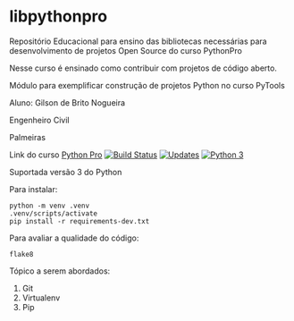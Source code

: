 # libpythonpro

Repositório Educacional para ensino das bibliotecas necessárias para desenvolvimento de projetos Open Source do curso PythonPro

Nesse curso é ensinado como contribuir com projetos de código aberto.

Módulo para exemplificar construção de projetos Python no curso PyTools

Aluno: Gilson de Brito Nogueira

Engenheiro Civil

Palmeiras 

Link do curso [Python Pro](https://www.python.pro.br/)
[![Build Status](https://travis-ci.org/engnogueira/libpythonpro.svg?branch=master)](https://travis-ci.org/engnogueira/libpythonpro)
[![Updates](https://pyup.io/repos/github/escritorioaqui/libpythonpro/shield.svg)](https://pyup.io/repos/github/escritorioaqui/libpythonpro/)
[![Python 3](https://pyup.io/repos/github/escritorioaqui/libpythonpro/python-3-shield.svg)](https://pyup.io/repos/github/escritorioaqui/libpythonpro/)

Suportada versão 3 do Python

Para instalar:

```console
python -m venv .venv
.venv/scripts/activate
pip install -r requirements-dev.txt
```

Para avaliar a qualidade do código:

```console
flake8
```

Tópico a serem abordados:
 1. Git
 2. Virtualenv
 3. Pip
